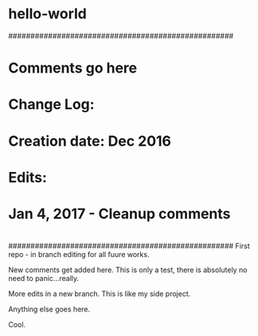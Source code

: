 # hello-world
###################################################
# Comments go here                                #
#                                                 #
# Change Log:                                     #
#                                                 #
# Creation date: Dec 2016                         #
# Edits:                                          #
#    Jan 4, 2017 - Cleanup comments               #
#                                                 #
###################################################
First repo - in branch editing for all fuure works.

New comments get added here. This is only a test, there is absolutely no need to panic...really.

More edits in a new branch. This is like my side project.

Anything else goes here.

Cool.
